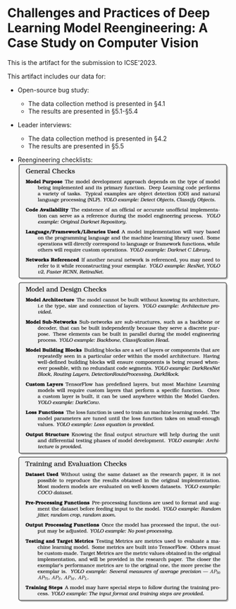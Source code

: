 # Challenges and Practices of Deep Learning Model Reengineering: A Case Study on Computer Vision

This is the artifact for the submission to ICSE'2023. 

This artifact includes our data for:
- Open-source bug study:
  - The data collection method is presented in §4.1
  - The results are presented in §5.1-§5.4

- Leader interviews:
  - The data collection method is presented in §4.2
  - The results are presented in §5.5

- Reengineering checklists:
    ![1](./reengineering-checklists/General_checks.png)
    ![2](./reengineering-checklists/Model_and_design_checks.png)
    ![3](./reengineering-checklists/Train_and_evaluation_checks.png)
<!-- **For the spreadsheet, you may download to view it.* -->